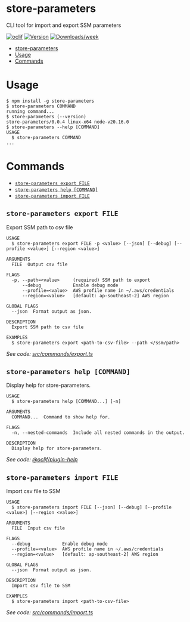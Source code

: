 # store-parameters

CLI tool for import and export SSM parameters

[![oclif](https://img.shields.io/badge/cli-oclif-brightgreen.svg)](https://oclif.io)
[![Version](https://img.shields.io/npm/v/store-parameters.svg)](https://npmjs.org/package/store-parameters)
[![Downloads/week](https://img.shields.io/npm/dw/store-parameters.svg)](https://npmjs.org/package/store-parameters)

<!-- toc -->

- [store-parameters](#store-parameters)
- [Usage](#usage)
- [Commands](#commands)
<!-- tocstop -->

# Usage

<!-- usage -->

```sh-session
$ npm install -g store-parameters
$ store-parameters COMMAND
running command...
$ store-parameters (--version)
store-parameters/0.0.4 linux-x64 node-v20.16.0
$ store-parameters --help [COMMAND]
USAGE
  $ store-parameters COMMAND
...
```

<!-- usagestop -->

# Commands

<!-- commands -->

- [`store-parameters export FILE`](#store-parameters-export-file)
- [`store-parameters help [COMMAND]`](#store-parameters-help-command)
- [`store-parameters import FILE`](#store-parameters-import-file)

## `store-parameters export FILE`

Export SSM path to csv file

```
USAGE
  $ store-parameters export FILE -p <value> [--json] [--debug] [--profile <value>] [--region <value>]

ARGUMENTS
  FILE  Output csv file

FLAGS
  -p, --path=<value>     (required) SSM path to export
      --debug            Enable debug mode
      --profile=<value>  AWS profile name in ~/.aws/credentials
      --region=<value>   [default: ap-southeast-2] AWS region

GLOBAL FLAGS
  --json  Format output as json.

DESCRIPTION
  Export SSM path to csv file

EXAMPLES
  $ store-parameters export <path-to-csv-file> --path </ssm/path>
```

_See code: [src/commands/export.ts](https://github.com/kai-nguyen-aligent/store-parameters/blob/v0.0.4/src/commands/export.ts)_

## `store-parameters help [COMMAND]`

Display help for store-parameters.

```
USAGE
  $ store-parameters help [COMMAND...] [-n]

ARGUMENTS
  COMMAND...  Command to show help for.

FLAGS
  -n, --nested-commands  Include all nested commands in the output.

DESCRIPTION
  Display help for store-parameters.
```

_See code: [@oclif/plugin-help](https://github.com/oclif/plugin-help/blob/v6.2.11/src/commands/help.ts)_

## `store-parameters import FILE`

Import csv file to SSM

```
USAGE
  $ store-parameters import FILE [--json] [--debug] [--profile <value>] [--region <value>]

ARGUMENTS
  FILE  Input csv file

FLAGS
  --debug            Enable debug mode
  --profile=<value>  AWS profile name in ~/.aws/credentials
  --region=<value>   [default: ap-southeast-2] AWS region

GLOBAL FLAGS
  --json  Format output as json.

DESCRIPTION
  Import csv file to SSM

EXAMPLES
  $ store-parameters import <path-to-csv-file>
```

_See code: [src/commands/import.ts](https://github.com/kai-nguyen-aligent/store-parameters/blob/v0.0.4/src/commands/import.ts)_

<!-- commandsstop -->
